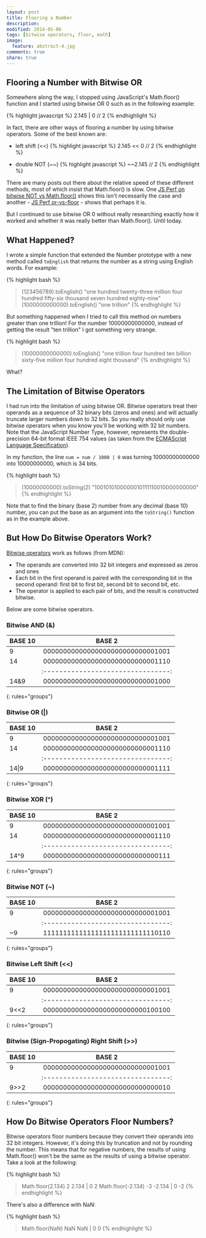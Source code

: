 ```yaml
---
layout: post
title: Flooring a Number
description: 
modified: 2014-05-06
tags: [bitwise operators, floor, math]
image:
  feature: abstract-4.jpg
comments: true
share: true
---
```


## Flooring a Number with Bitwise OR
Somewhere along the way, I stopped using JavaScript's Math.floor() function and I started using bitwise OR 0 such as in the following example:

{% highlight javascript %}
2.145 | 0  // 2
{% endhighlight %}

In fact, there are other ways of flooring a number by using bitwise operators.  Some of the best known are:

* left shift (<<)
{% highlight javascript %}
2.145 << 0  // 2
{% endhighlight %}

* double NOT (~~)
{% highlight javascript %}
~~2.145  // 2
{% endhighlight %}

There are many posts out there about the relative speed of these different methods, most of which insist that Math.floor() is slow.  One [JS Perf on bitwise NOT vs Math.floor()](http://jsperf.com/jsfvsbitnot/8) shows this isn't necessarily the case and another - [JS Perf or-vs-floor](http://jsperf.com/or-vs-floor/2) - shows that perhaps it is.

But I continued to use bitwise OR 0 without really researching exactly how it worked and whether it was really better than Math.floor().  Until today.

## What Happened?
I wrote a simple function that extended the Number prototype with a new method called `toEnglish` that returns the number as a string using English words.  For example:

{% highlight bash %}
> (123456789).toEnglish()
  "one hundred twenty-three million four hundred fifty-six thousand seven hundred eighty-nine"
> (1000000000000).toEnglish()
  "one trillion"
{% endhighlight %}

But something happened when I tried to call this method on numbers greater than one trillion!  For the number 10000000000000, instead of getting the result "ten trillion" I got something very strange.

{% highlight bash %}
> (10000000000000).toEnglish()
  "one trillion four hundred ten billion sixty-five million four hundred eight thousand"
{% endhighlight %}

What?

## The Limitation of Bitwise Operators
I had run into the limitation of using bitwise OR.  Bitwise operators treat their operands as a sequence of 32 binary bits (zeros and ones) and will actually truncate larger numbers down to 32 bits.  So you really should only use bitwise operators when you know you'll be working with 32 bit numbers.  Note that the JavaScript Number Type, however, represents the double-precision 64-bit format IEEE 754 values (as taken from the [ECMAScript Language Specification](http://www.ecma-international.org/publications/files/ECMA-ST/Ecma-262.pdf)).  

In my function, the line `num = num / 1000 | 0` was turning 10000000000000 into 10000000000, which is 34 bits.  

{% highlight bash %}
> (10000000000).toString(2)
  "1001010100000010111110010000000000"
{% endhighlight %}

Note that to find the binary (base 2) number from any decimal (base 10) number, you can put the base as an argument into the `toString()` function as in the example above.

## But How Do Bitwise Operators Work?
[Bitwise operators](https://developer.mozilla.org/en-US/docs/Web/JavaScript/Reference/Operators/Bitwise_Operators) work as follows (from MDN):

* The operands are converted into 32 bit integers and expressed as zeros and ones
* Each bit in the first operand is paired with the corresponding bit in the second operand: first bit to first bit, second bit to second bit, etc.
* The operator is applied to each pair of bits, and the result is constructed bitwise.

Below are some bitwise operators.

### Bitwise AND (&)

|   BASE 10 |               BASE 2             | 
|:----------|:--------------------------------:|
|    9      | 00000000000000000000000000001001 |
|    14     | 00000000000000000000000000001110 |
|           |:--------------------------------:|
|   14&9    | 00000000000000000000000000001000 |
{: rules="groups"}

### Bitwise OR (|)

|   BASE 10 |               BASE 2             | 
|:----------|:--------------------------------:|
|    9      | 00000000000000000000000000001001 |
|    14     | 00000000000000000000000000001110 |
|           |:--------------------------------:|
|   14\|9    | 00000000000000000000000000001111 |
{: rules="groups"}

### Bitwise XOR (^)

|   BASE 10 |               BASE 2             | 
|:----------|:--------------------------------:|
|    9      | 00000000000000000000000000001001 |
|    14     | 00000000000000000000000000001110 |
|           |:--------------------------------:|
|   14^9    | 00000000000000000000000000000111 |
{: rules="groups"}

### Bitwise NOT (~)

|   BASE 10 |               BASE 2             | 
|:----------|:--------------------------------:|
|    9      | 00000000000000000000000000001001 |
|           |:--------------------------------:|
|    ~9     | 11111111111111111111111111110110 |
{: rules="groups"}

### Bitwise Left Shift (<<)

|   BASE 10 |               BASE 2             | 
|:----------|:--------------------------------:|
|    9      | 00000000000000000000000000001001 |
|           |:--------------------------------:|
|   9<<2    | 00000000000000000000000000100100 |
{: rules="groups"}

### Bitwise (Sign-Propogating) Right Shift (>>)

|   BASE 10 |               BASE 2             | 
|:----------|:--------------------------------:|
|    9      | 00000000000000000000000000001001 |
|           |:--------------------------------:|
|   9>>2    | 00000000000000000000000000000010 |
{: rules="groups"}


## How Do Bitwise Operators Floor Numbers?
Bitwise operators floor numbers because they convert their operands into 32 bit integers.  However, it's doing this by truncation and not by rounding the number.  This means that for negative numbers, the results of using Math.floor() won't be the same as the results of using a bitwise operator.  Take a look at the following:

{% highlight bash %}
> Math.floor(2.134)
  2
> 2.134 | 0
  2
> Math.floor(-2.134)
  -3
> -2.134 | 0
  -2
{% endhighlight %}

There's also a difference with NaN:

{% highlight bash %}
> Math.floor(NaN)
  NaN
> NaN | 0
  0
{% endhighlight %}


